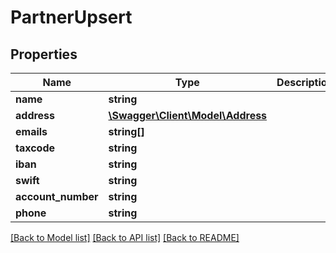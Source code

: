 # PartnerUpsert

## Properties
Name | Type | Description | Notes
------------ | ------------- | ------------- | -------------
**name** | **string** |  | 
**address** | [**\Swagger\Client\Model\Address**](Address.md) |  | 
**emails** | **string[]** |  | [optional] 
**taxcode** | **string** |  | [optional] 
**iban** | **string** |  | [optional] 
**swift** | **string** |  | [optional] 
**account_number** | **string** |  | [optional] 
**phone** | **string** |  | [optional] 

[[Back to Model list]](../../README.md#documentation-for-models) [[Back to API list]](../../README.md#documentation-for-api-endpoints) [[Back to README]](../../README.md)

